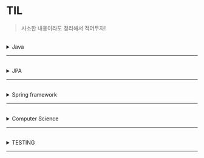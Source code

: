 # TIL

> 사소한 내용이라도 정리해서 적어두자! 

<br>
<details>
<summary>Java</summary>
<div markdown="1">

|번호|제목|
|--|--|
|1|[병렬처리란?](https://github.com/minyun02/TIL/blob/main/Java/%EB%B3%91%EB%A0%AC%20%EC%8A%A4%ED%8A%B8%EB%A6%BC.md)|
|2|[람다 표현식](https://github.com/minyun02/TIL/blob/main/Java/%EB%9E%8C%EB%8B%A4%20%ED%91%9C%ED%98%84%EC%8B%9D.md)|
|3|[동시성을 해결해주는 자료구조는 어떤게 있나?](https://github.com/minyun02/TIL/blob/main/Java/%EB%8F%99%EC%8B%9C%EC%84%B1%EC%9D%84%20%ED%95%B4%EA%B2%B0%ED%95%B4%EC%A3%BC%EB%8A%94%20%EC%9E%90%EB%A3%8C%EA%B5%AC%EC%A1%B0%EB%8A%94%20%EC%96%B4%EB%96%A4%EA%B2%8C%20%EC%9E%88%EB%82%98%3F.md)|



</div>
</details>

---------------------------------------
<br>
<details>
<summary>JPA</summary>
<div markdown="2">

|번호|제목|
|--|--|
|1|[@CreatedDate](https://github.com/minyun02/TIL/blob/main/JPA/%40CreatedDate.md)|
|2|[프로젝트를 하다가 JPA의 지연 로딩과 프록시를 만났다](https://github.com/minyun02/TIL/blob/d8750436afd43b53cd1e9622795480fc6b2f3da1/JPA/%ED%94%84%EB%A1%9C%EC%A0%9D%ED%8A%B8%EB%A5%BC%20%ED%95%98%EB%8B%A4%EA%B0%80%20JPA%EC%9D%98%20%EC%A7%80%EC%97%B0%20%EB%A1%9C%EB%94%A9%EA%B3%BC%20%ED%94%84%EB%A1%9D%EC%8B%9C%EB%A5%BC%20%EB%A7%8C%EB%82%AC%EB%8B%A4.md)|


</div>
</details>

---------------------------------------
<br>
<details>
<summary>Spring framework</summary>
<div markdown="3">

| 번호 |제목|
|----|--|
| 1  |[@Transactional을 왜 사용하고 어떤 기능이 있나?](https://github.com/minyun02/TIL/blob/main/Spring/%40Transactional%EC%9D%84%20%EC%99%9C%20%EC%82%AC%EC%9A%A9%ED%95%98%EA%B3%A0%20%EC%96%B4%EB%96%A4%20%EA%B8%B0%EB%8A%A5%EC%9D%B4%20%EC%9E%88%EB%82%98%3F.md)|
| 2  |[주입할 스프링 빈이 없어도 동작해야 하는 경우](https://github.com/minyun02/TIL/blob/main/Spring/%EC%A3%BC%EC%9E%85%ED%95%A0%20%EC%8A%A4%ED%94%84%EB%A7%81%20%EB%B9%88%EC%9D%B4%20%EC%97%86%EC%96%B4%EB%8F%84%20%EB%8F%99%EC%9E%91%ED%95%B4%EC%95%BC%20%ED%95%98%EB%8A%94%20%EA%B2%BD%EC%9A%B0%EB%8A%94%20%EC%96%B4%EB%96%BB%EA%B2%8C%20%EC%B2%98%EB%A6%AC%ED%95%A0%20%EC%88%98%20%EC%9E%88%EC%9D%84%EA%B9%8C%3F.md)|

</div>
</details>

---------------------------------------
<br>
<details>
<summary>Computer Science</summary>
<div markdown="4">

| 번호 |제목|
|----|--|
| 1  |[프로세스가 있는데 왜 쓰레드가 필요한가?](https://github.com/minyun02/TIL/blob/main/CS/%ED%94%84%EB%A1%9C%EC%84%B8%EC%8A%A4%EA%B0%80%20%EC%9E%88%EB%8A%94%EB%8D%B0%20%EC%99%9C%20%EC%93%B0%EB%A0%88%EB%93%9C%EA%B0%80%20%ED%95%84%EC%9A%94%ED%95%9C%EA%B0%80%3F.md)|

</div>
</details>

---------------------------------------
<br>
<details>
<summary>TESTING</summary>
<div markdown="4">

| 번호 |제목|
|----|--|
| 1  |[Testing/Mocking, Stubbing은 뭐고 어떤 차이가 있을까?.md](https://github.com/minyun02/TIL/blob/main/Testing/Mocking%2C%20Stubbing%EC%9D%80%20%EB%AD%90%EA%B3%A0%20%EC%96%B4%EB%96%A4%20%EC%B0%A8%EC%9D%B4%EA%B0%80%20%EC%9E%88%EC%9D%84%EA%B9%8C%3F.md)|

</div>
</details>

---------------------------------------




